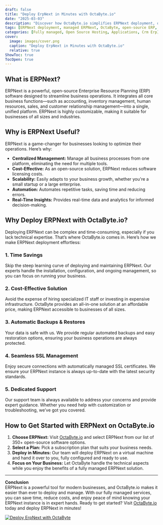 ```yaml
---
draft: false
title: "Deploy ErpNext in Minutes with OctaByte.io"
date: "2025-03-03"
description: "Discover how OctaByte.io simplifies ERPNext deployment, offering a fully managed, hassle-free solution for businesses. Save time, reduce costs, and enjoy seamless ERPNext management with OctaByte's expert services."
tags: [ERPNext deployment, managed ERPNext, OctaByte, open-source ERP, ERPNext hosting, ERPNext management, cost-effective ERP, automated backups, SSL management, ERPNext support]
categories: [Fully managed, Open Source Hosting, Applications, Crm Erp]
cover:
  image: images/cover.png
  caption: "Deploy ErpNext in Minutes with OctaByte.io"
  relative: true
ShowToc: true
TocOpen: true
---
```



## What is ERPNext?

ERPNext is a powerful, open-source Enterprise Resource Planning (ERP) software designed to streamline business operations. It integrates all core business functions—such as accounting, inventory management, human resources, sales, and customer relationship management—into a single, unified platform. ERPNext is highly customizable, making it suitable for businesses of all sizes and industries.

## Why is ERPNext Useful?

ERPNext is a game-changer for businesses looking to optimize their operations. Here’s why:

- **Centralized Management:** Manage all business processes from one platform, eliminating the need for multiple tools.
- **Cost-Effective:** As an open-source solution, ERPNext reduces software licensing costs.
- **Scalability:** Easily adapts to your business growth, whether you're a small startup or a large enterprise.
- **Automation:** Automates repetitive tasks, saving time and reducing errors.
- **Real-Time Insights:** Provides real-time data and analytics for informed decision-making.

## Why Deploy ERPNext with OctaByte.io?

Deploying ERPNext can be complex and time-consuming, especially if you lack technical expertise. That’s where OctaByte.io comes in. Here’s how we make ERPNext deployment effortless:

### 1. **Time Savings**
Skip the steep learning curve of deploying and maintaining ERPNext. Our experts handle the installation, configuration, and ongoing management, so you can focus on running your business.

### 2. **Cost-Effective Solution**
Avoid the expense of hiring specialized IT staff or investing in expensive infrastructure. OctaByte provides an all-in-one solution at an affordable price, making ERPNext accessible to businesses of all sizes.

### 3. **Automatic Backups & Restores**
Your data is safe with us. We provide regular automated backups and easy restoration options, ensuring your business operations are always protected.

### 4. **Seamless SSL Management**
Enjoy secure connections with automatically managed SSL certificates. We ensure your ERPNext instance is always up-to-date with the latest security standards.

### 5. **Dedicated Support**
Our support team is always available to address your concerns and provide expert guidance. Whether you need help with customization or troubleshooting, we’ve got you covered.

## How to Get Started with ERPNext on OctaByte.io

1. **Choose ERPNext:** Visit [OctaByte.io](https://octabyte.io) and select ERPNext from our list of 350+ open-source software options.
2. **Select a Plan:** Pick a subscription plan that suits your business needs.
3. **Deploy in Minutes:** Our team will deploy ERPNext on a virtual machine and hand it over to you, fully configured and ready to use.
4. **Focus on Your Business:** Let OctaByte handle the technical aspects while you enjoy the benefits of a fully managed ERPNext solution.

---

**Conclusion**  
ERPNext is a powerful tool for modern businesses, and OctaByte.io makes it easier than ever to deploy and manage. With our fully managed services, you can save time, reduce costs, and enjoy peace of mind knowing your ERPNext instance is in expert hands. Ready to get started? Visit [OctaByte.io](https://octabyte.io) today and deploy ERPNext in minutes!

[![Deploy ErpNext with OctaByte](/images/deploy-on-octabyte.png)](https://octabyte.io/fully-managed-open-source-services/applications/crm-erp/erpnext)